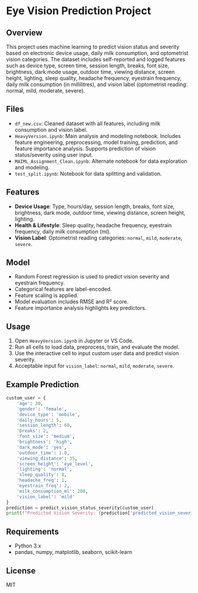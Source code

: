 # Eye Vision Prediction Project

## Overview
This project uses machine learning to predict vision status and severity based on electronic device usage, daily milk consumption, and optometrist vision categories. The dataset includes self-reported and logged features such as device type, screen time, session length, breaks, font size, brightness, dark mode usage, outdoor time, viewing distance, screen height, lighting, sleep quality, headache frequency, eyestrain frequency, daily milk consumption (in millilitres), and vision label (optometrist reading: normal, mild, moderate, severe).

## Files
- `df_new.csv`: Cleaned dataset with all features, including milk consumption and vision label.
- `HeavyVersion.ipynb`: Main analysis and modeling notebook. Includes feature engineering, preprocessing, model training, prediction, and feature importance analysis. Supports prediction of vision status/severity using user input.
- `MAIML_Assignment_Clean.ipynb`: Alternate notebook for data exploration and modeling.
- `test_split.ipynb`: Notebook for data splitting and validation.

## Features
- **Device Usage**: Type, hours/day, session length, breaks, font size, brightness, dark mode, outdoor time, viewing distance, screen height, lighting.
- **Health & Lifestyle**: Sleep quality, headache frequency, eyestrain frequency, daily milk consumption (ml).
- **Vision Label**: Optometrist reading categories: `normal`, `mild`, `moderate`, `severe`.

## Model
- Random Forest regression is used to predict vision severity and eyestrain frequency.
- Categorical features are label-encoded.
- Feature scaling is applied.
- Model evaluation includes RMSE and R² score.
- Feature importance analysis highlights key predictors.

## Usage
1. Open `HeavyVersion.ipynb` in Jupyter or VS Code.
2. Run all cells to load data, preprocess, train, and evaluate the model.
3. Use the interactive cell to input custom user data and predict vision severity.
4. Acceptable input for `vision_label`: `normal`, `mild`, `moderate`, `severe`.

## Example Prediction
```python
custom_user = {
    'age': 30,
    'gender': 'female',
    'device_type': 'mobile',
    'daily_hours': 5,
    'session_length': 60,
    'breaks': 2,
    'font_size': 'medium',
    'brightness': 'high',
    'dark_mode': 'yes',
    'outdoor_time': 1.0,
    'viewing_distance': 35,
    'screen_height': 'eye_level',
    'lighting': 'normal',
    'sleep_quality': 8,
    'headache_freq': 1,
    'eyestrain_freq': 2,
    'milk_consumption_ml': 200,
    'vision_label': 'mild'
}
prediction = predict_vision_status_severity(custom_user)
print(f"Predicted Vision Severity: {prediction['predicted_vision_severity']}")
```

## Requirements
- Python 3.x
- pandas, numpy, matplotlib, seaborn, scikit-learn

## License
MIT
